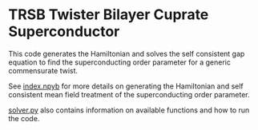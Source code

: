 # TRSB Twister Bilayer Cuprate Superconductor

This code generates the Hamiltonian and solves the self consistent gap equation to find the superconducting order parameter for a generic commensurate twist.

See [index.npyb](https://github.com/ocanphys/tbcuprate/blob/master/index.ipynb) for more details on generating the Hamiltonian and self consistent mean field treatment of the superconducting order parameter.

[solver.py](https://github.com/ocanphys/tbcuprate/blob/master/solver.py) also contains information on available functions and how to run the code.
